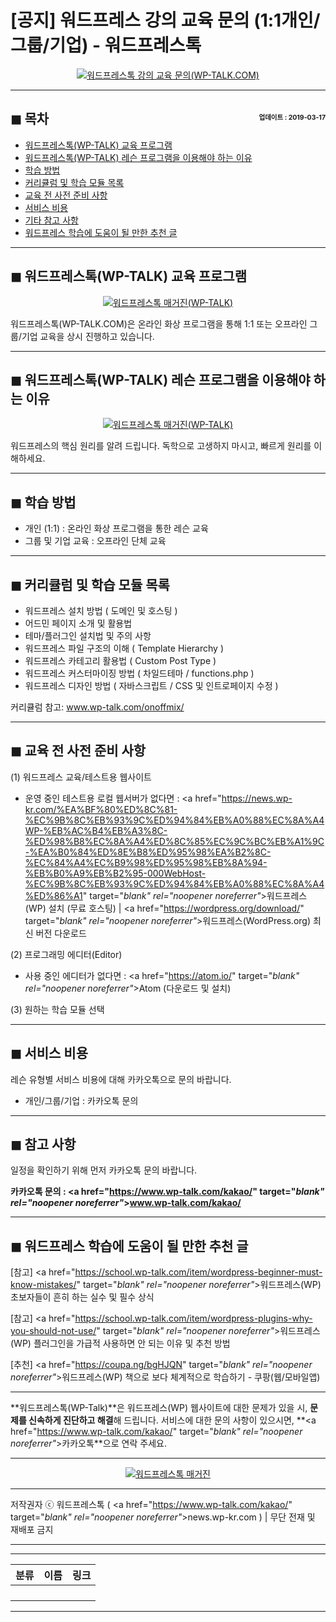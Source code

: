 # [공지] 워드프레스 강의 교육 문의 (1:1개인/그룹/기업) - 워드프레스톡

<center><a href="https://www.wp-talk.com/kakao/" target="_blank" rel="noopener noreferrer"_><img src="https://hellotblog.files.wordpress.com/2019/03/wptalk-tutor-lesson-01-300x300.png" style="max-width:100%;" alt="워드프레스톡 강의 교육 문의(WP-TALK.COM)"></a></center>

<!-- <a name="index"></a> -->
***
## ◼︎ 목차 <span style="font-size:0.5em; float:right; padding:0.5em 0 0;">업데이트 : 2019-03-17</span>

- [워드프레스톡(WP-TALK) 교육 프로그램](#index-00)
- [워드프레스톡(WP-TALK) 레슨 프로그램을 이용해야 하는 이유](#index-01)
- [학습 방법](#index-02)
- [커리큘럼 및 학습 모듈 목록](#index-03)
- [교육 전 사전 준비 사항](#index-04)
- [서비스 비용](#index-05)
- [기타 참고 사항](#index-06)
- [워드프레스 학습에 도움이 될 만한 추천 글](#recommendation)

<!-- <a name="index-00"></a> -->
***
## ◼︎ 워드프레스톡(WP-TALK) 교육 프로그램

<center><a href="https://www.wp-talk.com/kakao/" target="_blank" rel="noopener noreferrer"_><img src="https://hellotblog.files.wordpress.com/2018/11/wptalk-logo-150x150.png" style="max-width:100%;" alt="워드프레스톡 매거진(WP-TALK)"></a></center>

워드프레스톡(WP-TALK.COM)은 온라인 화상 프로그램을 통해 1:1 또는 오프라인 그룹/기업 교육을 상시 진행하고 있습니다.

<!-- <a name="index-01"></a> -->
***
## ◼︎ 워드프레스톡(WP-TALK) 레슨 프로그램을 이용해야 하는 이유

<center><a href="https://www.wp-talk.com/lesson/" target="_blank" rel="noopener noreferrer"_><img src="https://hellotblog.files.wordpress.com/2019/03/classroom-online-wptalk-00-800x500.png" style="max-width:100%;" alt="워드프레스톡 매거진(WP-TALK)"></a></center>

워드프레스의 핵심 원리를 알려 드립니다.
독학으로 고생하지 마시고, 빠르게 원리를 이해하세요.

<!-- <a name="index-02"></a> -->
***
## ◼︎ 학습 방법

- 개인 (1:1) : 온라인 화상 프로그램을 통한 레슨 교육
- 그룹 및 기업 교육 : 오프라인 단체 교육

<!-- <a name="index-03"></a> -->
***
## ◼︎ 커리큘럼 및 학습 모듈 목록

- 워드프레스 설치 방법 ( 도메인 및 호스팅 )
- 어드민 페이지 소개 및 활용법
- 테마/플러그인 설치법 및 주의 사항
- 워드프레스 파일 구조의 이해 ( Template Hierarchy )
- 워드프레스 카테고리 활용법 ( Custom Post Type )
- 워드프레스 커스터마이징 방법 ( 차일드테마 / functions.php )
- 워드프레스 디자인 방법 ( 자바스크립트 / CSS 및 인트로페이지 수정 )

커리큘럼 참고: www.wp-talk.com/onoffmix/

<!-- <a name="index-04"></a> -->
***
## ◼︎ 교육 전 사전 준비 사항

(1) 워드프레스 교육/테스트용 웹사이트

- 운영 중인 테스트용 로컬 웹서버가 없다면 : <a href="https://news.wp-kr.com/%EA%BF%80%ED%8C%81-%EC%9B%8C%EB%93%9C%ED%94%84%EB%A0%88%EC%8A%A4WP-%EB%AC%B4%EB%A3%8C-%ED%98%B8%EC%8A%A4%ED%8C%85%EC%9C%BC%EB%A1%9C-%EA%B0%84%ED%8E%B8%ED%95%98%EA%B2%8C-%EC%84%A4%EC%B9%98%ED%95%98%EB%8A%94-%EB%B0%A9%EB%B2%95-000WebHost-%EC%9B%8C%EB%93%9C%ED%94%84%EB%A0%88%EC%8A%A4%ED%86%A1" target="_blank" rel="noopener noreferrer"_>워드프레스(WP) 설치 (무료 호스팅)</a> | <a href="https://wordpress.org/download/" target="_blank" rel="noopener noreferrer"_>워드프레스(WordPress.org) 최신 버전 다운로드</a>

(2) 프로그래밍 에디터(Editor)

- 사용 중인 에디터가 없다면 : <a href="https://atom.io/" target="_blank" rel="noopener noreferrer"_>Atom (다운로드 및 설치)</a>

(3) 원하는 학습 모듈 선택

<!-- <a name="index-05"></a> -->
***
## ◼︎ 서비스 비용

레슨 유형별 서비스 비용에 대해 카카오톡으로 문의 바랍니다.

- 개인/그룹/기업 : 카카오톡 문의

<!-- <a name="index-06"></a> -->
***
## ◼︎ 참고 사항

일정을 확인하기 위해 먼저 카카오톡 문의 바랍니다.

**카카오톡 문의 : <a href="https://www.wp-talk.com/kakao/" target="_blank" rel="noopener noreferrer"_>www.wp-talk.com/kakao/</a>**

<!-- <a name="recommendation"></a> -->
***
## ◼︎ 워드프레스 학습에 도움이 될 만한 추천 글

[참고] <a href="https://school.wp-talk.com/item/wordpress-beginner-must-know-mistakes/" target="_blank" rel="noopener noreferrer"_>워드프레스(WP) 초보자들이 흔히 하는 실수 및 필수 상식</a>

[참고] <a href="https://school.wp-talk.com/item/wordpress-plugins-why-you-should-not-use/" target="_blank" rel="noopener noreferrer"_>워드프레스(WP) 플러그인을 가급적 사용하면 안 되는 이유 및 추천 방법</a>

[추천] <a href="https://coupa.ng/bgHJQN" target="_blank" rel="noopener noreferrer"_>워드프레스(WP) 책으로 보다 체계적으로 학습하기 - 쿠팡(웹/모바일앱)</a>

***
**워드프레스톡(WP-Talk)**은 워드프레스(WP) 웹사이트에 대한 문제가 있을 시, **문제를 신속하게 진단하고 해결**해 드립니다. 서비스에 대한 문의 사항이 있으시면, **<a href="https://www.wp-talk.com/kakao/" target="_blank" rel="noopener noreferrer"_>카카오톡</a>**으로 연락 주세요.

***
<center><a href="https://www.wp-talk.com/kakao/" target="_blank" rel="noopener noreferrer"_><img src="https://hellotblog.files.wordpress.com/2018/11/wptalk-logo-966x200.png" style="max-width:100%;" alt="워드프레스톡 매거진"></a></center>

***
저작권자 ⓒ 워드프레스톡 ( <a href="https://www.wp-talk.com/kakao/" target="_blank" rel="noopener noreferrer"_>news.wp-kr.com</a> ) | 무단 전재 및 재배포 금지

***


***
|분류|이름|링크|
|:-:|:-:|:-:|
||||
||||
||||
||||

***
